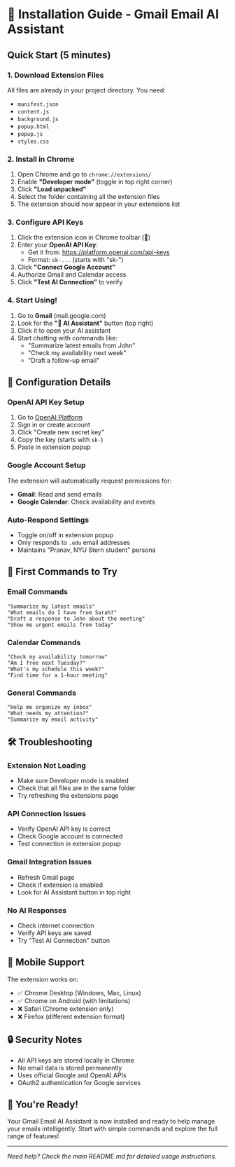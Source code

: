 # 🚀 Installation Guide - Gmail Email AI Assistant

## Quick Start (5 minutes)

### 1. Download Extension Files
All files are already in your project directory. You need:
- `manifest.json`
- `content.js`
- `background.js`
- `popup.html`
- `popup.js`
- `styles.css`

### 2. Install in Chrome
1. Open Chrome and go to `chrome://extensions/`
2. Enable **"Developer mode"** (toggle in top right corner)
3. Click **"Load unpacked"**
4. Select the folder containing all the extension files
5. The extension should now appear in your extensions list

### 3. Configure API Keys
1. Click the extension icon in Chrome toolbar (🤖)
2. Enter your **OpenAI API Key**:
   - Get it from: https://platform.openai.com/api-keys
   - Format: `sk-...` (starts with "sk-")
3. Click **"Connect Google Account"**
4. Authorize Gmail and Calendar access
5. Click **"Test AI Connection"** to verify

### 4. Start Using!
1. Go to **Gmail** (mail.google.com)
2. Look for the **"🤖 AI Assistant"** button (top right)
3. Click it to open your AI assistant
4. Start chatting with commands like:
   - "Summarize latest emails from John"
   - "Check my availability next week"
   - "Draft a follow-up email"

## 🔧 Configuration Details

### OpenAI API Key Setup
1. Go to [OpenAI Platform](https://platform.openai.com/api-keys)
2. Sign in or create account
3. Click "Create new secret key"
4. Copy the key (starts with `sk-`)
5. Paste in extension popup

### Google Account Setup
The extension will automatically request permissions for:
- **Gmail**: Read and send emails
- **Google Calendar**: Check availability and events

### Auto-Respond Settings
- Toggle on/off in extension popup
- Only responds to `.edu` email addresses
- Maintains "Pranav, NYU Stern student" persona

## 🎯 First Commands to Try

### Email Commands
```
"Summarize my latest emails"
"What emails do I have from Sarah?"
"Draft a response to John about the meeting"
"Show me urgent emails from today"
```

### Calendar Commands
```
"Check my availability tomorrow"
"Am I free next Tuesday?"
"What's my schedule this week?"
"Find time for a 1-hour meeting"
```

### General Commands
```
"Help me organize my inbox"
"What needs my attention?"
"Summarize my email activity"
```

## 🛠️ Troubleshooting

### Extension Not Loading
- Make sure Developer mode is enabled
- Check that all files are in the same folder
- Try refreshing the extensions page

### API Connection Issues
- Verify OpenAI API key is correct
- Check Google account is connected
- Test connection in extension popup

### Gmail Integration Issues
- Refresh Gmail page
- Check if extension is enabled
- Look for AI Assistant button in top right

### No AI Responses
- Check internet connection
- Verify API keys are saved
- Try "Test AI Connection" button

## 📱 Mobile Support

The extension works on:
- ✅ Chrome Desktop (Windows, Mac, Linux)
- ✅ Chrome on Android (with limitations)
- ❌ Safari (Chrome extension only)
- ❌ Firefox (different extension format)

## 🔒 Security Notes

- All API keys are stored locally in Chrome
- No email data is stored permanently
- Uses official Google and OpenAI APIs
- OAuth2 authentication for Google services

## 🎉 You're Ready!

Your Gmail Email AI Assistant is now installed and ready to help manage your emails intelligently. Start with simple commands and explore the full range of features!

---

*Need help? Check the main README.md for detailed usage instructions.*


